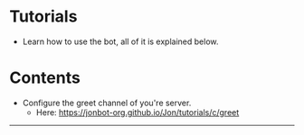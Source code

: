 # Tutorials
- Learn how to use the bot, all of it is explained below.

# Contents
- Configure the greet channel of you're server.
   - Here: https://jonbot-org.github.io/Jon/tutorials/c/greet

--------------------------